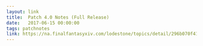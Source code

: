```yaml
---
layout: link
title:  Patch 4.0 Notes (Full Release)
date:   2017-06-15 00:00:00
tags: patchnotes
link: https://na.finalfantasyxiv.com/lodestone/topics/detail/296b070f41c0e0dedae24de50ae7c51abfa95055
---
```

